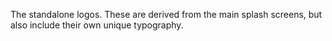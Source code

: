 The standalone logos. These are derived from the main splash screens, but also include their own unique typography.